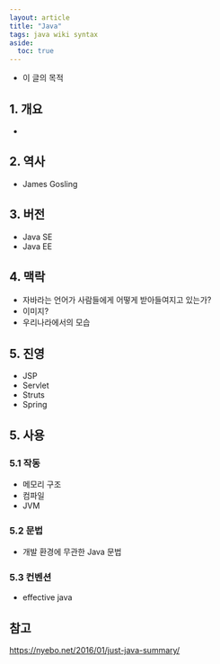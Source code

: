 ```yaml
---
layout: article
title: "Java"
tags: java wiki syntax
aside:
  toc: true
---
```




- 이 글의 목적

## 1. 개요
- 



## 2. 역사

- James Gosling



## 3. 버전

- Java SE
- Java EE



## 4. 맥락

- 자바라는 언어가 사람들에게 어떻게 받아들여지고 있는가?
- 이미지?
- 우리나라에서의 모습



## 5. 진영

- JSP
- Servlet
- Struts
- Spring

### 

## 5. 사용

### 5.1 작동

- 메모리 구조
- 컴파일
- JVM



### 5.2 문법

- 개발 환경에 무관한 Java 문법

### 5.3 컨벤션

- effective java



## 참고

https://nyebo.net/2016/01/just-java-summary/



### 

